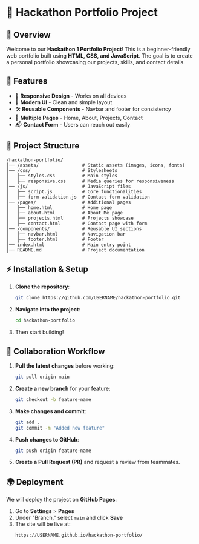 # 📌 Hackathon Portfolio Project

## 🚀 Overview
Welcome to our **Hackathon 1 Portfolio Project**! This is a beginner-friendly web portfolio built using **HTML, CSS, and JavaScript**. The goal is to create a personal portfolio showcasing our projects, skills, and contact details.

## 🎯 Features
- 🔹 **Responsive Design** - Works on all devices
- 🎨 **Modern UI** - Clean and simple layout
- 🛠️ **Reusable Components** - Navbar and footer for consistency
- 📄 **Multiple Pages** - Home, About, Projects, Contact
- 📬 **Contact Form** - Users can reach out easily

## 📁 Project Structure
```
/hackathon-portfolio/
│── /assets/                # Static assets (images, icons, fonts)
│── /css/                   # Stylesheets
│   ├── styles.css          # Main styles
│   ├── responsive.css      # Media queries for responsiveness
│── /js/                    # JavaScript files
│   ├── script.js           # Core functionalities
│   ├── form-validation.js  # Contact form validation
│── /pages/                 # Additional pages
│   ├── home.html           # Home page
│   ├── about.html          # About Me page
│   ├── projects.html       # Projects showcase
│   ├── contact.html        # Contact page with form
│── /components/            # Reusable UI sections
│   ├── navbar.html         # Navigation bar
│   ├── footer.html         # Footer
│── index.html              # Main entry point
│── README.md               # Project documentation
```

## ⚡ Installation & Setup
1. **Clone the repository**:
   ```sh
   git clone https://github.com/USERNAME/hackathon-portfolio.git
   ```
2. **Navigate into the project**:
   ```sh
   cd hackathon-portfolio
   ```
3. Then start building!

## 🤝 Collaboration Workflow
1. **Pull the latest changes** before working:
   ```sh
   git pull origin main
   ```
2. **Create a new branch** for your feature:
   ```sh
   git checkout -b feature-name
   ```
3. **Make changes and commit**:
   ```sh
   git add .
   git commit -m "Added new feature"
   ```
4. **Push changes to GitHub**:
   ```sh
   git push origin feature-name
   ```
5. **Create a Pull Request (PR)** and request a review from teammates.

## 🌍 Deployment
We will deploy the project on **GitHub Pages**:
1. Go to **Settings** > **Pages**
2. Under "Branch," select `main` and click **Save**
3. The site will be live at:
   ```
   https://USERNAME.github.io/hackathon-portfolio/
   ```


